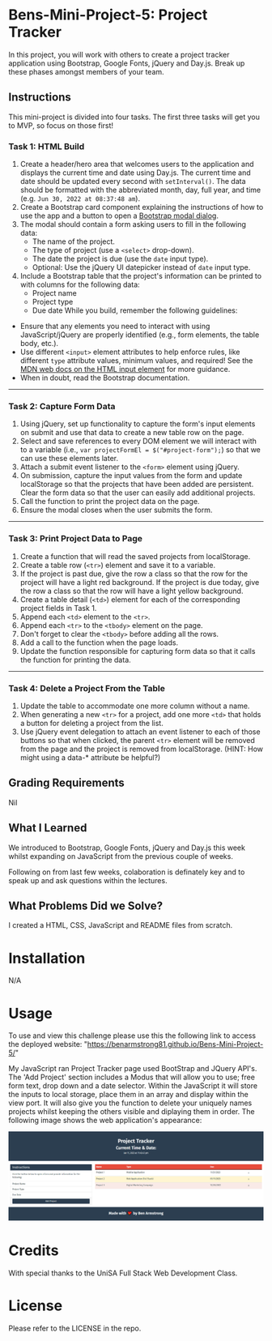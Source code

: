 # Bens-Mini-Project-5: Project Tracker

In this project, you will work with others to create a project tracker application using Bootstrap, Google Fonts, jQuery and Day.js. Break up these phases amongst members of your team.

## Instructions
This mini-project is divided into four tasks. The first three tasks will get you to MVP, so focus on those first!

### Task 1: HTML Build
1. Create a header/hero area that welcomes users to the application and displays the current time and date using Day.js. The current time and date should be updated every second with `setInterval()`. The data should be formatted with the abbreviated month, day, full year, and time (e.g. `Jun 30, 2022 at 08:37:48 am`).
2. Create a Bootstrap card component explaining the instructions of how to use the app and a button to open a [Bootstrap modal dialog](https://getbootstrap.com/docs/5.1/components/modal/).
3. The modal should contain a form asking users to fill in the following data:
    * The name of the project.
    * The type of project (use a `<select>` drop-down).
    * The date the project is due (use the `date` input type).
    * Optional: Use the jQuery UI datepicker instead of `date` input type.
4. Include a Bootstrap table that the project's information can be printed to with columns for the following data:
    * Project name
    * Project type
    * Due date
While you build, remember the following guidelines:
* Ensure that any elements you need to interact with using JavaScript/jQuery are properly identified (e.g., form elements, the table body, etc.).
* Use different `<input>` element attributes to help enforce rules, like different `type` attribute values, minimum values, and required! See the [MDN web docs on the HTML input element](https://developer.mozilla.org/en-US/docs/Web/HTML/Element/input) for more guidance.
* When in doubt, read the Bootstrap documentation.

---

### Task 2: Capture Form Data
1. Using jQuery, set up functionality to capture the form's input elements on submit and use that data to create a new table row on the page.
2. Select and save references to every DOM element we will interact with to a variable (i.e., `var projectFormEl = $("#project-form");`) so that we can use these elements later.
3. Attach a submit event listener to the `<form>` element using jQuery.
4. On submission, capture the input values from the form and update localStorage so that the projects that have been added are persistent. Clear the form data so that the user can easily add additional projects.
5. Call the function to print the project data on the page.
6. Ensure the modal closes when the user submits the form.

---

### Task 3: Print Project Data to Page
1. Create a function that will read the saved projects from localStorage.
2. Create a table row (`<tr>`) element and save it to a variable.
3. If the project is past due, give the row a class so that the row for the project will have a light red background. If the project is due today, give the row a class so that the row will have a light yellow background.
4. Create a table detail (`<td>`) element for each of the corresponding project fields in Task 1.
5. Append each `<td>` element to the `<tr>`.
6. Append each `<tr>` to the `<tbody>` element on the page.
7. Don't forget to clear the `<tbody>` before adding all the rows.
8. Add a call to the function when the page loads.
9. Update the function responsible for capturing form data so that it calls the function for printing the data.

---

### Task 4: Delete a Project From the Table
1. Update the table to accommodate one more column without a name.
2. When generating a new `<tr>` for a project, add one more `<td>` that holds a button for deleting a project from the list.
3. Use jQuery event delegation to attach an event listener to each of those buttons so that when clicked, the parent `<tr>` element will be removed from the page and the project is removed from localStorage. (HINT: How might using a data-* attribute be helpful?)

## Grading Requirements
Nil

## What I Learned
We introduced to Bootstrap, Google Fonts, jQuery and Day.js this week whilst expanding on JavaScript from the previous couple of weeks. 

Following on from last few weeks, colaboration is definately key and to speak up and ask questions within the lectures.

## What Problems Did we Solve?
I created a HTML, CSS, JavaScript and README files from scratch. 

# Installation
N/A

# Usage
To use and view this challenge please use this the following link to access the deployed website: "https://benarmstrong81.github.io/Bens-Mini-Project-5/" 

My JavaScript ran Project Tracker page used BootStrap and JQuery API's. The 'Add Project' section includes a Modus that will allow you to use; free form text, drop down and a date selector. Within the JavaScript it will store the inputs to local storage, place them in an array and display within the view port. It will also give you the function to delete your uniquely names projects whilst keeping the others visible and diplaying them in order.
The following image shows the web application's appearance:

![My Web Development Portfolio webpage includes a navigation bar, a professional head shot image, multiple links (placeholders at this stage) to projects completed within the UniSA Full Stack Web Development course, and working links to contact me - even download an updated resume.](./images/Bens-Mini-Porject-5.png)

# Credits
With special thanks to the UniSA Full Stack Web Development Class.

# License

Please refer to the LICENSE in the repo.
